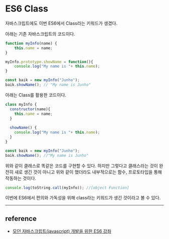 # ES6 Class

자바스크립트에도 이번 ES6에서 Class라는 키워드가 생겼다.



아래는 기존 자바스크립트의 코드이다.

```javascript
function myInfo(name) {
    this.name = name;
}

myInfo.prototype.showName = function(){
    console.log("My name is "+ this.name);
}

const baik = new myInfo("Junho");
baik.showName(); // "My name is Junho"
```



아래는 Class를 활용한 코드이다.

```javascript
class myInfo {
  constructor(name){
    this.name = name;
  }
  
  showName() {
    console.log("My name is "+ this.name);
  }
}

const baik = new myInfo("Junho");
baik.showName(); //"My name is Junho"
```

위와 같이 클래스로 똑같은 코드를 구현할 수 있다. 하지만 그렇다고 클래스라는 것이 완전히 새로 생긴 것이 아니고 위와 같이 했더라도 내부적으로는 함수, 프로토타입을 통해 작동하는 것이다.

```javascript
console.log(toString.call(myInfo)); //[object Function]
```

이번에 ES6에서 편의와 가독성을 위해 class라는 키워드가 생긴 것이라고 볼 수 있다.


---

## reference

- [모던 자바스크립트(javascript) 개발을 위한 ES6 강좌](https://www.inflearn.com/course/es6-%ea%b0%95%ec%a2%8c-%ec%9e%90%eb%b0%94%ec%8a%a4%ed%81%ac%eb%a6%bd%ed%8a%b8/)